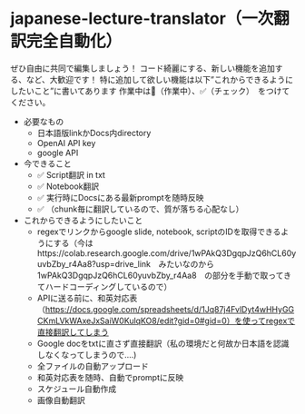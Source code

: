 # japanese-lecture-translator（一次翻訳完全自動化）

ぜひ自由に共同で編集しましょう！
コード綺麗にする、新しい機能を追加する、など、大歓迎です！
特に追加して欲しい機能は以下”これからできるようにしたいこと”に書いてあります
作業中は🚧（作業中）、✅（チェック）　をつけてください。

- 必要なもの
  - 日本語版linkかDocs内directory
  - OpenAI API key
  - google API
- 今できること
  - ✅ Script翻訳 in txt
  - ✅ Notebook翻訳
  - ✅ 実行時にDocsにある最新promptを随時反映
  - ✅ （chunk毎に翻訳しているので、質が落ちる心配なし）
- これからできるようにしたいこと
  - regexでリンクからgoogle slide, notebook, scriptのIDを取得できるようにする（今はhttps://colab.research.google.com/drive/1wPAkQ3DgqpJzQ6hCL60yuvbZby_r4Aa8?usp=drive_link　みたいなのから1wPAkQ3DgqpJzQ6hCL60yuvbZby_r4Aa8　の部分を手動で取ってきてハードコーディングしているので）
  - APIに送る前に、和英対応表（https://docs.google.com/spreadsheets/d/1Jq87j4FvlDyt4wHHyGGCKmLVkWAxeJxSaiW0KulqKO8/edit?gid=0#gid=0）を使ってregexで直接翻訳してしまう
  - Google docをtxtに直さず直接翻訳（私の環境だと何故か日本語を認識しなくなってしまうので....)
  - 全ファイルの自動アップロード
  - 和英対応表を随時、自動でpromptに反映
  - スケジュール自動作成
  - 画像自動翻訳
